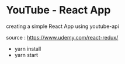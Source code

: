 # YouTube - React App
creating a simple React App using youtube-api

source : https://www.udemy.com/react-redux/
- yarn install
- yarn start
